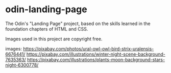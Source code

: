 # odin-landing-page
The Odin's "Landing Page" project, based on the skills learned in the foundation chapters of HTML and CSS.

Images used in this project are copyright free.


images: https://pixabay.com/photos/ural-owl-owl-bird-strix-uralensis-6676441/
        https://pixabay.com/illustrations/winter-night-scene-background-7635363/
        https://pixabay.com/illustrations/plants-moon-background-stars-night-6300778/
